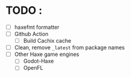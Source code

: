 # TODO :
- [ ] haxefmt formatter
- [ ] Github Action
    - [ ] Build Cachix cache
- [ ] Clean, remove `_latest` from package names
- [ ] Other Haxe game engines
    - [ ] Godot-Haxe
    - [ ] OpenFL